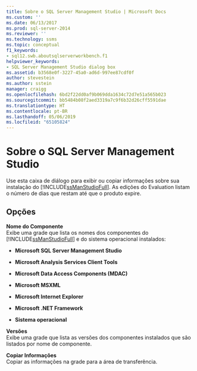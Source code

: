 ```yaml
---
title: Sobre o SQL Server Management Studio | Microsoft Docs
ms.custom: ''
ms.date: 06/13/2017
ms.prod: sql-server-2014
ms.reviewer: ''
ms.technology: ssms
ms.topic: conceptual
f1_keywords:
- sql12.swb.aboutsqlserverworkbench.f1
helpviewer_keywords:
- SQL Server Management Studio dialog box
ms.assetid: b3568e0f-3227-45a0-ad6d-997ee87cdf0f
author: stevestein
ms.author: sstein
manager: craigg
ms.openlocfilehash: 6bd2f22dd0af9b069dda1634c72d7e51a565b023
ms.sourcegitcommit: bb5484b08f2aed3319a7c9f6b32d26cff5591dae
ms.translationtype: HT
ms.contentlocale: pt-BR
ms.lasthandoff: 05/06/2019
ms.locfileid: "65105824"
---
```

# <a name="about-sql-server-management-studio"></a>Sobre o SQL Server Management Studio
  Use esta caixa de diálogo para exibir ou copiar informações sobre sua instalação do [!INCLUDE[ssManStudioFull](../../includes/ssmanstudiofull-md.md)]. As edições do Evaluation listam o número de dias que restam até que o produto expire.  
  
## <a name="options"></a>Opções  
 **Nome do Componente**  
 Exibe uma grade que lista os nomes dos componentes do [!INCLUDE[ssManStudioFull](../../includes/ssmanstudiofull-md.md)] e do sistema operacional instalados:  
  
-   **Microsoft SQL Server Management Studio**  
  
-   **Microsoft Analysis Services Client Tools**  
  
-   **Microsoft Data Access Components (MDAC)**  
  
-   **Microsoft MSXML**  
  
-   **Microsoft Internet Explorer**  
  
-   **Microsoft .NET Framework**  
  
-   **Sistema operacional**  
  
 **Versões**  
 Exibe uma grade que lista as versões dos componentes instalados que são listados por nome de componente.  
  
 **Copiar Informações**  
 Copiar as informações na grade para a área de transferência.  
  
  
